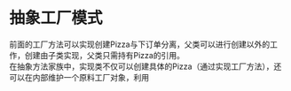# 抽象工厂模式

前面的工厂方法可以实现创建Pizza与下订单分离，父类可以进行创建以外的工作，创建由子类实现，父类只需持有Pizza的引用。   
在抽象方法家族中，实现类不仅可以创建具体的Pizza（通过实现工厂方法），还可以在内部维护一个原料工厂对象，利用